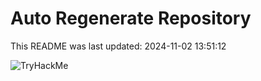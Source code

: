 # Auto Regenerate Repository

This README was last updated: 2024-11-02 13:51:12

 ![TryHackMe](https://tryhackme.com/badge/533634)